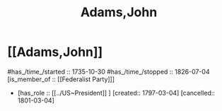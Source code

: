﻿---
aliases:
- Adams,John
- "John Adams"
- 
confidential: private
cssclasses: "private note"
draft: true
expiryDate: 
has_id_wikidata: Q11806
has_Template: '[[Extract~Note~Template]]'
isDeleted: false
isReadOnly: false
keywords: Adams,John
lang: en
layout: 
license: (c)copyrighted
linkTitle: Adams,John
publish: false
publishDate: 
tags:
- 
title: Adams,John
type: private_note
---

# [[Adams,John]] 

#has_/time_/started :: 1735-10-30
#has_/time_/stopped  :: 1826-07-04
[is_member_of :: [[Federalist Party]]] 

-   [has_role :: [[../US~President]] ] [created:: 1797-03-04]  [cancelled:: 1801-03-04]  


